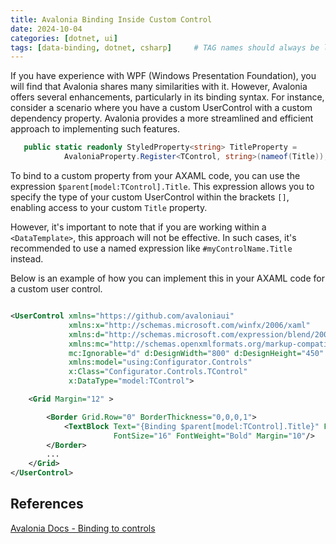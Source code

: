 ```yaml
---
title: Avalonia Binding Inside Custom Control
date: 2024-10-04
categories: [dotnet, ui]
tags: [data-binding, dotnet, csharp]     # TAG names should always be lowercase
---
```


If you have experience with WPF (Windows Presentation Foundation), you will find that Avalonia shares many similarities with it. However, Avalonia offers several enhancements, particularly in its binding syntax. For instance, consider a scenario where you have a custom UserControl with a custom dependency property. Avalonia provides a more streamlined and efficient approach to implementing such features. 


```csharp
   public static readonly StyledProperty<string> TitleProperty =
            AvaloniaProperty.Register<TControl, string>(nameof(Title));
```

To bind to a custom property from your AXAML code, you can use the expression `$parent[model:TControl].Title`. This expression allows you to specify the type of your custom UserControl within the brackets `[]`, enabling access to your custom `Title` property.

However, it's important to note that if you are working within a `<DataTemplate>`, this approach will not be effective. In such cases, it's recommended to use a named expression like `#myControlName.Title` instead.

Below is an example of how you can implement this in your AXAML code for a custom user control.


```xml

<UserControl xmlns="https://github.com/avaloniaui"
             xmlns:x="http://schemas.microsoft.com/winfx/2006/xaml"
             xmlns:d="http://schemas.microsoft.com/expression/blend/2008"
             xmlns:mc="http://schemas.openxmlformats.org/markup-compatibility/2006"
             mc:Ignorable="d" d:DesignWidth="800" d:DesignHeight="450"
			 xmlns:model="using:Configurator.Controls"
			 x:Class="Configurator.Controls.TControl"
			 x:DataType="model:TControl">

	<Grid Margin="12" >

		<Border Grid.Row="0" BorderThickness="0,0,0,1">
			<TextBlock Text="{Binding $parent[model:TControl].Title}" Foreground="Aqua"
					   FontSize="16" FontWeight="Bold" Margin="10"/>
		</Border>
        ...
	</Grid>
</UserControl>

```

## References

[Avalonia Docs - Binding to controls](https://docs.avaloniaui.net/docs/guides/data-binding/binding-to-controls)